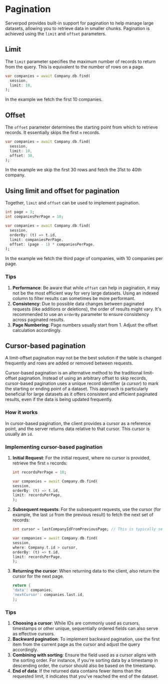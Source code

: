 # Pagination

Serverpod provides built-in support for pagination to help manage large datasets, allowing you to retrieve data in smaller chunks. Pagination is achieved using the `limit` and `offset` parameters.

## Limit

The `limit` parameter specifies the maximum number of records to return from the query. This is equivalent to the number of rows on a page.

```dart
var companies = await Company.db.find(
  session,
  limit: 10,
);
```

In the example we fetch the first 10 companies.

## Offset

The `offset` parameter determines the starting point from which to retrieve records. It essentially skips the first `n` records.

```dart
var companies = await Company.db.find(
  session,
  limit: 10,
  offset: 30,
);
```

In the example we skip the first 30 rows and fetch the 31st to 40th company.

## Using limit and offset for pagination

Together, `limit` and `offset` can be used to implement pagination.

```dart
int page = 3;
int companiesPerPage = 10;

var companies = await Company.db.find(
  session,
  orderBy: (t) => t.id,
  limit: companiesPerPage,
  offset: (page - 1) * companiesPerPage,
);
```

In the example we fetch the third page of companies, with 10 companies per page.

### Tips

1. **Performance**: Be aware that while `offset` can help in pagination, it may not be the most efficient way for very large datasets. Using an indexed column to filter results can sometimes be more performant.
2. **Consistency**: Due to possible data changes between paginated requests (like additions or deletions), the order of results might vary. It's recommended to use an `orderBy` parameter to ensure consistency across paginated results.
3. **Page Numbering**: Page numbers usually start from 1. Adjust the offset calculation accordingly.

## Cursor-based pagination

A limit-offset pagination may not be the best solution if the table is changed frequently and rows are added or removed between requests.

Cursor-based pagination is an alternative method to the traditional limit-offset pagination. Instead of using an arbitrary offset to skip records, cursor-based pagination uses a unique record identifier (a _cursor_) to mark the starting or ending point of a dataset. This approach is particularly beneficial for large datasets as it offers consistent and efficient paginated results, even if the data is being updated frequently.

### How it works

In cursor-based pagination, the client provides a cursor as a reference point, and the server returns data relative to that cursor. This cursor is usually an `id`.

### Implementing cursor-based pagination

1. **Initial Request**:
    For the initial request, where no cursor is provided, retrieve the first `n` records:

    ```dart
    int recordsPerPage = 10;

    var companies = await Company.db.find(
    session,
    orderBy: (t) => t.id,
    limit: recordsPerPage,
    );
    ```

2. **Subsequent requests**:
    For the subsequent requests, use the cursor (for example, the last `id` from the previous result) to fetch the next set of records:

    ```dart
    int cursor = lastCompanyIdFromPreviousPage; // This is typically sent by the client

    var companies = await Company.db.find(
    session,
    where: Company.t.id > cursor,
    orderBy: (t) => t.id,
    limit: recordsPerPage,
    );
    ```

3. **Returning the cursor**:
    When returning data to the client, also return the cursor for the next page.

    ```dart
    return {
    'data': companies,
    'nextCursor': companies.last.id,
    };
    ```

### Tips

1. **Choosing a cursor**: While IDs are commonly used as cursors, timestamps or other unique, sequentially ordered fields can also serve as effective cursors.
2. **Backward pagination**: To implement backward pagination, use the first item from the current page as the cursor and adjust the query accordingly.
3. **Combining with sorting**: Ensure the field used as a cursor aligns with the sorting order. For instance, if you're sorting data by a timestamp in descending order, the cursor should also be based on the timestamp.
4. **End of data**: If the returned data contains fewer items than the requested limit, it indicates that you've reached the end of the dataset.
